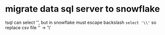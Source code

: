 # migrate data sql server to snowflake
tsql can select '\', but in snowflake must escape backslash `select '\\'`
so replace csv file '\' -> '\\'
















